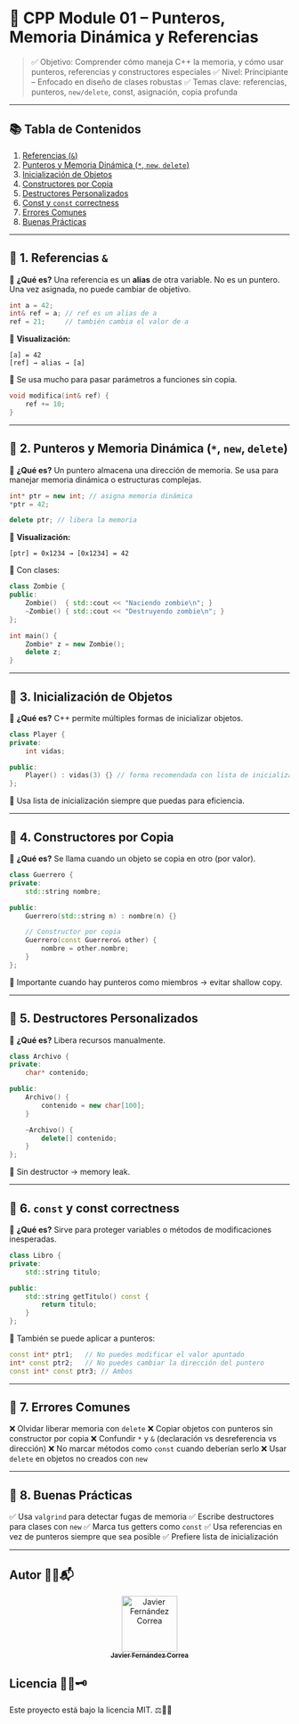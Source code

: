 # 🧠 CPP Module 01 – Punteros, Memoria Dinámica y Referencias

> ✅ Objetivo: Comprender cómo maneja C++ la memoria, y cómo usar punteros, referencias y constructores especiales
> ✅ Nivel: Principiante – Enfocado en diseño de clases robustas
> ✅ Temas clave: referencias, punteros, `new/delete`, const, asignación, copia profunda

---

## 📚 Tabla de Contenidos

1. [Referencias (`&`)](#-1-referencias-)
2. [Punteros y Memoria Dinámica (`*`, `new`, `delete`)](#-2-punteros-y-memoria-dinámica--new-delete)
3. [Inicialización de Objetos](#-3-inicialización-de-objetos)
4. [Constructores por Copia](#-4-constructores-por-copia)
5. [Destructores Personalizados](#-5-destructores-personalizados)
6. [Const y `const` correctness](#-6-const-y-const-correctness)
7. [Errores Comunes](#-7-errores-comunes)
8. [Buenas Prácticas](#-8-buenas-prácticas)

---

## 🔹 1. Referencias `&`

📘 **¿Qué es?**
Una referencia es un **alias** de otra variable. No es un puntero. Una vez asignada, no puede cambiar de objetivo.

```cpp
int a = 42;
int& ref = a; // ref es un alias de a
ref = 21;     // también cambia el valor de a
```

🧠 **Visualización:**

```
[a] = 42
[ref] → alias → [a]
```

🎯 Se usa mucho para pasar parámetros a funciones sin copia.

```cpp
void modifica(int& ref) {
    ref += 10;
}
```

---

## 🔹 2. Punteros y Memoria Dinámica (`*`, `new`, `delete`)

📘 **¿Qué es?**
Un puntero almacena una dirección de memoria. Se usa para manejar memoria dinámica o estructuras complejas.

```cpp
int* ptr = new int; // asigna memoria dinámica
*ptr = 42;

delete ptr; // libera la memoria
```

🧠 **Visualización:**

```
[ptr] = 0x1234 → [0x1234] = 42
```

🔁 Con clases:

```cpp
class Zombie {
public:
    Zombie()  { std::cout << "Naciendo zombie\n"; }
    ~Zombie() { std::cout << "Destruyendo zombie\n"; }
};

int main() {
    Zombie* z = new Zombie();
    delete z;
}
```

---

## 🔹 3. Inicialización de Objetos

📘 **¿Qué es?**
C++ permite múltiples formas de inicializar objetos.

```cpp
class Player {
private:
    int vidas;

public:
    Player() : vidas(3) {} // forma recomendada con lista de inicialización
};
```

🎯 Usa lista de inicialización siempre que puedas para eficiencia.

---

## 🔹 4. Constructores por Copia

📘 **¿Qué es?**
Se llama cuando un objeto se copia en otro (por valor).

```cpp
class Guerrero {
private:
    std::string nombre;

public:
    Guerrero(std::string n) : nombre(n) {}

    // Constructor por copia
    Guerrero(const Guerrero& other) {
        nombre = other.nombre;
    }
};
```

🧠 Importante cuando hay punteros como miembros → evitar shallow copy.

---

## 🔹 5. Destructores Personalizados

📘 **¿Qué es?**
Libera recursos manualmente.

```cpp
class Archivo {
private:
    char* contenido;

public:
    Archivo() {
        contenido = new char[100];
    }

    ~Archivo() {
        delete[] contenido;
    }
};
```

🧠 Sin destructor → memory leak.

---

## 🔹 6. `const` y const correctness

📘 **¿Qué es?**
Sirve para proteger variables o métodos de modificaciones inesperadas.

```cpp
class Libro {
private:
    std::string titulo;

public:
    std::string getTitulo() const {
        return titulo;
    }
};
```

🎯 También se puede aplicar a punteros:

```cpp
const int* ptr1;   // No puedes modificar el valor apuntado
int* const ptr2;   // No puedes cambiar la dirección del puntero
const int* const ptr3; // Ambos
```

---

## 🔹 7. Errores Comunes

❌ Olvidar liberar memoria con `delete`
❌ Copiar objetos con punteros sin constructor por copia
❌ Confundir `*` y `&` (declaración vs desreferencia vs dirección)
❌ No marcar métodos como `const` cuando deberían serlo
❌ Usar `delete` en objetos no creados con `new`

---

## 🔹 8. Buenas Prácticas

✅ Usa `valgrind` para detectar fugas de memoria
✅ Escribe destructores para clases con `new`
✅ Marca tus getters como `const`
✅ Usa referencias en vez de punteros siempre que sea posible
✅ Prefiere lista de inicialización

---

## Autor 🤝💡📬

<div align="center">
  <tr>
	<td align="center">
	  <a href="https://github.com/jfercode">
	   <img src="https://github.com/jfercode.png" width="100px" alt="Javier Fernández Correa" />
		<br />
		<sub><b>Javier Fernández Correa</b></sub>
	  </a>
</div>


## Licencia 📜✅🗝️

Este proyecto está bajo la licencia MIT. ⚖️📄🆓